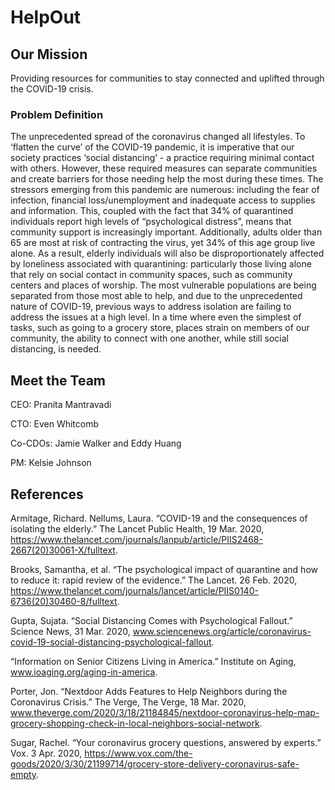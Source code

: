 # HelpOut

## Our Mission

Providing resources for communities to stay connected and uplifted through the COVID-19 crisis. 

### Problem Definition

The unprecedented spread of the coronavirus changed all lifestyles. To ‘flatten the curve’ of the COVID-19 pandemic, it is imperative that our society practices ‘social distancing’ - a practice requiring minimal contact with others. However, these required measures can separate communities and create barriers for those needing help the most during these times. The stressors emerging from this pandemic are numerous: including the fear of infection, financial loss/unemployment and inadequate access to supplies and information. This, coupled with the fact that 34% of quarantined individuals report high levels of “psychological distress”, means that community support is increasingly important. Additionally, adults older than 65 are most at risk of contracting the virus, yet 34% of this age group live alone. As a result, elderly individuals will also be disproportionately affected by loneliness associated with quarantining: particularly those living alone that rely on social contact in community spaces, such as community centers and places of worship. The most vulnerable populations are being separated from those most able to help, and due to the unprecedented nature of COVID-19, previous ways to address isolation are failing to address the issues at a high level. In a time where even the simplest of tasks, such as going to a grocery store, places strain on members of our community, the ability to connect with one another, while still social distancing, is needed.


## Meet the Team
CEO: Pranita Mantravadi

CTO: Even Whitcomb

Co-CDOs: Jamie Walker and Eddy Huang

PM: Kelsie Johnson

## References
Armitage, Richard. Nellums, Laura. “COVID-19 and the consequences of isolating the elderly.” The Lancet Public Health, 19 Mar. 2020, https://www.thelancet.com/journals/lanpub/article/PIIS2468-2667(20)30061-X/fulltext.

Brooks, Samantha, et al. “The psychological impact of quarantine and how to reduce it: rapid review of the evidence.” The Lancet. 26 Feb. 2020, https://www.thelancet.com/journals/lancet/article/PIIS0140-6736(20)30460-8/fulltext.

Gupta, Sujata. “Social Distancing Comes with Psychological Fallout.” Science News, 31 Mar. 2020, www.sciencenews.org/article/coronavirus-covid-19-social-distancing-psychological-fallout.

“Information on Senior Citizens Living in America.” Institute on Aging, www.ioaging.org/aging-in-america.

Porter, Jon. “Nextdoor Adds Features to Help Neighbors during the Coronavirus Crisis.” The Verge, The Verge, 18 Mar. 2020, 	www.theverge.com/2020/3/18/21184845/nextdoor-coronavirus-help-map-grocery-shopping-check-in-local-neighbors-social-network.

Sugar, Rachel. “Your coronavirus grocery questions, answered by experts.” Vox. 3 Apr. 2020, https://www.vox.com/the-goods/2020/3/30/21199714/grocery-store-delivery-coronavirus-safe-empty.
